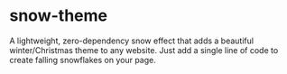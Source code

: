 # snow-theme
A lightweight, zero-dependency snow effect that adds a beautiful winter/Christmas theme to any website. Just add a single line of code to create falling snowflakes on your page.
